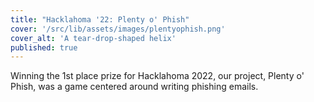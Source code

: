 ```yaml
---
title: "Hacklahoma '22: Plenty o' Phish"
cover: '/src/lib/assets/images/plentyophish.png'
cover_alt: 'A tear-drop-shaped helix'
published: true
---
```


<script>
    import { AnchorButton } from "$lib";
</script>

Winning the 1st place prize for Hacklahoma 2022, our project, Plenty o' Phish, was a game
centered around writing phishing emails.

<AnchorButton href="https://plentyophish.tauser.us/" label="Hosted Site" ext />
<AnchorButton href="https://devpost.com/software/plenty-o-phish" label="DevPost" ext />